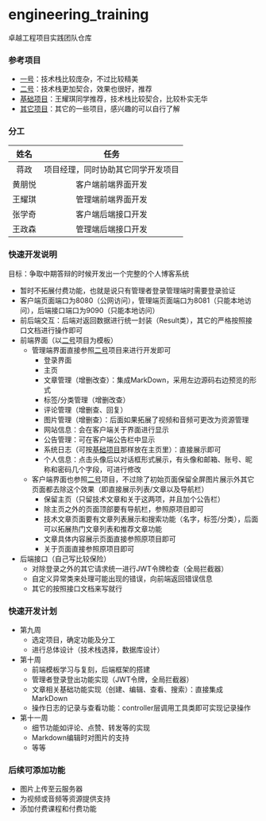 # engineering_training
卓越工程项目实践团队仓库

### 参考项目

- [一号](https://github.com/iszhouhua/blog?tab=readme-ov-file)：技术栈比较庞杂，不过比较精美
- [二号](https://github.com/Jzjzzzz/vblog)：技术栈更加契合，效果也很好，推荐
- [基础项目](https://blog.csdn.net/zzj_csdn/article/details/121968220?fromshare=blogdetail&sharetype=blogdetail&sharerId=121968220&sharerefer=PC&sharesource=&sharefrom=from_link)：王耀琪同学推荐，技术栈比较契合，比较朴实无华
- [其它项目](https://mp.weixin.qq.com/s?__biz=MzUxNjk0ODIwMg==&mid=2247490518&idx=1&sn=10e9316e8ce303a4bb513f15426eaf04&chksm=f99ef253cee97b45408ce1b99e6a9dbe927a32773864dd0430eb7d4085ddfa547b8dd4997b75&scene=27#wechat_redirect)：其它的一些项目，感兴趣的可以自行了解

### 分工

|  姓名  |                任务                |
| :----: | :--------------------------------: |
|  蒋政  | 项目经理，同时协助其它同学开发项目 |
| 黄朋悦 |         客户端前端界面开发         |
| 王耀琪 |         管理端前端界面开发         |
| 张学奇 |         客户端后端接口开发         |
| 王政森 |         管理端后端接口开发         |

### 快速开发说明

目标：争取中期答辩的时候开发出一个完整的个人博客系统

- 暂时不拓展付费功能，也就是说只有管理者登录管理端时需要登录验证
- 客户端页面端口为8080（公网访问），管理端页面端口为8081（只能本地访问），后端接口端口为9090（只能本地访问）
- 前后端交互：后端对返回数据进行统一封装（Result类），其它的严格按照接口文档进行操作即可
- 前端界面（以[二号](https://github.com/Jzjzzzz/vblog)项目为模板）
	- 管理端界面直接参照[二号](https://github.com/Jzjzzzz/vblog)项目来进行开发即可
		- 登录界面
		- 主页
		- 文章管理（增删改查）：集成MarkDown，采用左边源码右边预览的形式
		- 标签/分类管理（增删改查）
		- 评论管理（增删查、回复）
		- 图片管理（增删查）：后面如果拓展了视频和音频可更改为资源管理
		- 网站信息：会在客户端关于界面进行显示
		- 公告管理：可在客户端公告栏中显示
		- 系统日志（可按[基础项目](https://blog.csdn.net/zzj_csdn/article/details/121968220?fromshare=blogdetail&sharetype=blogdetail&sharerId=121968220&sharerefer=PC&sharesource=&sharefrom=from_link)那样放在主页里）：直接展示即可
		- 个人信息：点击头像后以对话框形式展示，有头像和邮箱、账号、昵称和密码几个字段，可进行修改
	- 客户端界面也参照[二号](https://github.com/Jzjzzzz/vblog)项目，不过除了初始页面保留全屏图片展示外其它页面都去除这个效果（即直接展示列表/文章以及导航栏）
		- 保留主页（只留技术文章和关于这两项，并且加个公告栏）
		- 除主页之外的页面顶部要有导航栏，参照原项目即可
		- 技术文章页面要有文章列表展示和搜索功能（名字，标签/分类），后面可以拓展热门文章列表和推荐文章功能
		- 文章具体内容展示页面直接参照原项目即可
		- 关于页面直接参照原项目即可
- 后端接口（自己写比较保险）
	- 对除登录之外的其它请求统一进行JWT令牌检查（全局拦截器）
	- 自定义异常类来处理可能出现的错误，向前端返回错误信息
	- 其它的按照接口文档来写就行

### 快速开发计划

- 第九周
	- 选定项目，确定功能及分工
	- 进行总体设计（技术栈选择，数据库设计）
- 第十周
	- 前端模板学习与复刻，后端框架的搭建
	- 管理者登录登出功能实现（JWT令牌，全局拦截器）
	- 文章相关基础功能实现（创建、编辑、查看、搜索）：直接集成MarkDown
	- 操作日志的记录与查看功能：controller层调用工具类即可实现记录操作
- 第十一周
	- 细节功能如评论、点赞、转发等的实现
	- Markdown编辑时对图片的支持
	- 等等

### 后续可添加功能

- 图片上传至云服务器
- 为视频或音频等资源提供支持
- 添加付费课程和付费功能
